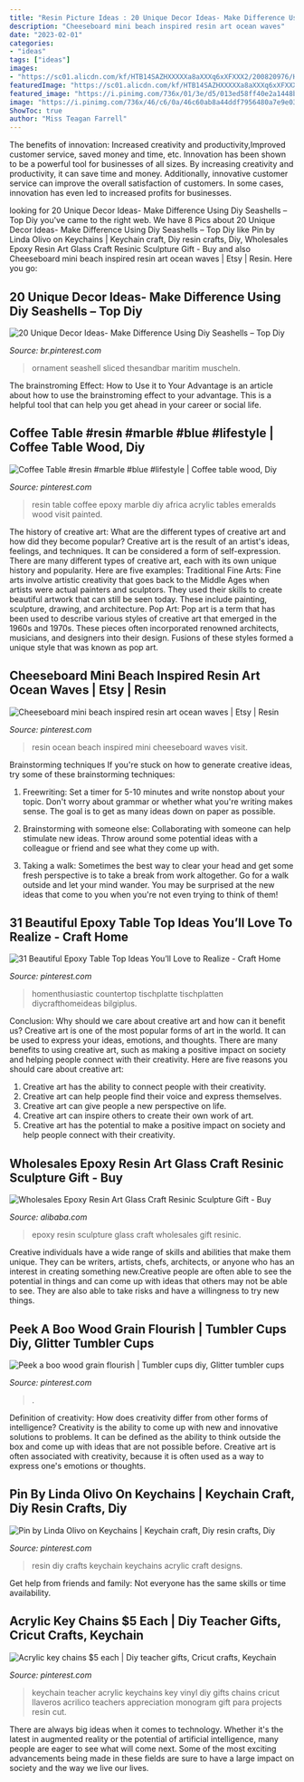 ```yaml
---
title: "Resin Picture Ideas : 20 Unique Decor Ideas- Make Difference Using Diy Seashells – Top Diy"
description: "Cheeseboard mini beach inspired resin art ocean waves"
date: "2023-02-01"
categories:
- "ideas"
tags: ["ideas"]
images:
- "https://sc01.alicdn.com/kf/HTB14SAZHXXXXXa8aXXXq6xXFXXX2/200820976/HTB14SAZHXXXXXa8aXXXq6xXFXXX2.jpg"
featuredImage: "https://sc01.alicdn.com/kf/HTB14SAZHXXXXXa8aXXXq6xXFXXX2/200820976/HTB14SAZHXXXXXa8aXXXq6xXFXXX2.jpg"
featured_image: "https://i.pinimg.com/736x/01/3e/d5/013ed58ff40e2a1448bb49a5caae0b85.jpg"
image: "https://i.pinimg.com/736x/46/c6/0a/46c60ab8a44ddf7956480a7e9e03ad9b.jpg"
ShowToc: true
author: "Miss Teagan Farrell"
---
```



The benefits of innovation: Increased creativity and productivity,Improved customer service, saved money and time, etc.
Innovation has been shown to be a powerful tool for businesses of all sizes. By increasing creativity and productivity, it can save time and money. Additionally, innovative customer service can improve the overall satisfaction of customers. In some cases, innovation has even led to increased profits for businesses.

	

		
looking for 20 Unique Decor Ideas- Make Difference Using Diy Seashells – Top Diy you've came to the right web. We have 8 Pics about 20 Unique Decor Ideas- Make Difference Using Diy Seashells – Top Diy like Pin by Linda Olivo on Keychains | Keychain craft, Diy resin crafts, Diy, Wholesales Epoxy Resin Art Glass Craft Resinic Sculpture Gift - Buy and also Cheeseboard mini beach inspired resin art ocean waves | Etsy | Resin. Here you go:
		
    
## 20 Unique Decor Ideas- Make Difference Using Diy Seashells – Top Diy

<img loading=lazy src="https://i.pinimg.com/736x/a5/ab/b4/a5abb47de879c473ce788eae8a772eed.jpg" onerror="this.onerror=null;this.src='https://tse1.mm.bing.net/th?id=OIP.gxkax3t7Ylu23GQO5OOKHwHaJ4&amp;pid=15.1';" alt="20 Unique Decor Ideas- Make Difference Using Diy Seashells – Top Diy">

_Source: br.pinterest.com_

>ornament seashell sliced thesandbar maritim muscheln. 

	

The brainstroming Effect: How to Use it to Your Advantage is an article about how to use the brainstroming effect to your advantage. This is a helpful tool that can help you get ahead in your career or social life.

    
## Coffee Table #resin #marble #blue #lifestyle | Coffee Table Wood, Diy

<img loading=lazy src="https://i.pinimg.com/736x/01/3e/d5/013ed58ff40e2a1448bb49a5caae0b85.jpg" onerror="this.onerror=null;this.src='https://tse2.mm.bing.net/th?id=OIP.VG0Ibwkzh-S0lxl9c0mlCwHaLH&amp;pid=15.1';" alt="Coffee Table #resin #marble #blue #lifestyle | Coffee table wood, Diy">

_Source: pinterest.com_

>resin table coffee epoxy marble diy africa acrylic tables emeralds wood visit painted. 

	

The history of creative art: What are the different types of creative art and how did they become popular?
Creative art is the result of an artist's ideas, feelings, and techniques. It can be considered a form of self-expression. There are many different types of creative art, each with its own unique history and popularity. Here are five examples:
Traditional Fine Arts: Fine arts involve artistic creativity that goes back to the Middle Ages when artists were actual painters and sculptors. They used their skills to create beautiful artwork that can still be seen today. These include painting, sculpture, drawing, and architecture. Pop Art: Pop art is a term that has been used to describe various styles of creative art that emerged in the 1960s and 1970s. These pieces often incorporated renowned architects, musicians, and designers into their design. Fusions of these styles formed a unique style that was known as pop art.

    
## Cheeseboard Mini Beach Inspired Resin Art Ocean Waves | Etsy | Resin

<img loading=lazy src="https://i.pinimg.com/736x/15/01/91/150191f7485114893d99306870b6f5f1.jpg" onerror="this.onerror=null;this.src='https://tse4.mm.bing.net/th?id=OIP.wW1rNwE_q0YATGakWo5x8wHaJ4&amp;pid=15.1';" alt="Cheeseboard mini beach inspired resin art ocean waves | Etsy | Resin">

_Source: pinterest.com_

>resin ocean beach inspired mini cheeseboard waves visit. 

	

Brainstorming techniques
If you're stuck on how to generate creative ideas, try some of these brainstorming techniques:
1. Freewriting: Set a timer for 5-10 minutes and write nonstop about your topic. Don't worry about grammar or whether what you're writing makes sense. The goal is to get as many ideas down on paper as possible.

2. Brainstorming with someone else: Collaborating with someone can help stimulate new ideas. Throw around some potential ideas with a colleague or friend and see what they come up with.

3. Taking a walk: Sometimes the best way to clear your head and get some fresh perspective is to take a break from work altogether. Go for a walk outside and let your mind wander. You may be surprised at the new ideas that come to you when you're not even trying to think of them!

    
## 31 Beautiful Epoxy Table Top Ideas You’ll Love To Realize - Craft Home

<img loading=lazy src="https://i.pinimg.com/736x/8a/65/42/8a6542d1ada81a9ee04f2a7da95fc300.jpg" onerror="this.onerror=null;this.src='https://tse2.mm.bing.net/th?id=OIP.rlnP5rh8JW5UXjz05TngiAHaJ3&amp;pid=15.1';" alt="31 Beautiful Epoxy Table Top Ideas You’ll Love to Realize - Craft Home">

_Source: pinterest.com_

>homenthusiastic countertop tischplatte tischplatten diycrafthomeideas bilgiplus. 

	

Conclusion: Why should we care about creative art and how can it benefit us?
Creative art is one of the most popular forms of art in the world. It can be used to express your ideas, emotions, and thoughts. There are many benefits to using creative art, such as making a positive impact on society and helping people connect with their creativity. Here are five reasons you should care about creative art: 
1) Creative art has the ability to connect people with their creativity.
2) Creative art can help people find their voice and express themselves.
3) Creative art can give people a new perspective on life.
4) Creative art can inspire others to create their own work of art.
5) Creative art has the potential to make a positive impact on society and help people connect with their creativity.

    
## Wholesales Epoxy Resin Art Glass Craft Resinic Sculpture Gift - Buy

<img loading=lazy src="https://sc01.alicdn.com/kf/HTB14SAZHXXXXXa8aXXXq6xXFXXX2/200820976/HTB14SAZHXXXXXa8aXXXq6xXFXXX2.jpg" onerror="this.onerror=null;this.src='https://tse2.mm.bing.net/th?id=OIP.KSiv3WpQhgJ4x-QE2eBwdAHaE7&amp;pid=15.1';" alt="Wholesales Epoxy Resin Art Glass Craft Resinic Sculpture Gift - Buy">

_Source: alibaba.com_

>epoxy resin sculpture glass craft wholesales gift resinic. 

	

Creative individuals have a wide range of skills and abilities that make them unique. They can be writers, artists, chefs, architects, or anyone who has an interest in creating something new.Creative people are often able to see the potential in things and can come up with ideas that others may not be able to see. They are also able to take risks and have a willingness to try new things.

    
## Peek A Boo Wood Grain Flourish | Tumbler Cups Diy, Glitter Tumbler Cups

<img loading=lazy src="https://i.pinimg.com/736x/86/e6/1e/86e61ea7b304c0dbca62e4a83d11ed9b.jpg" onerror="this.onerror=null;this.src='https://tse2.mm.bing.net/th?id=OIP.v5S7gW4q92p-UBU0R1VZzQHaJ4&amp;pid=15.1';" alt="Peek a boo wood grain flourish | Tumbler cups diy, Glitter tumbler cups">

_Source: pinterest.com_

>. 

	

Definition of creativity: How does creativity differ from other forms of intelligence?
Creativity is the ability to come up with new and innovative solutions to problems. It can be defined as the ability to think outside the box and come up with ideas that are not possible before. Creative art is often associated with creativity, because it is often used as a way to express one's emotions or thoughts.

    
## Pin By Linda Olivo On Keychains | Keychain Craft, Diy Resin Crafts, Diy

<img loading=lazy src="https://i.pinimg.com/736x/46/c6/0a/46c60ab8a44ddf7956480a7e9e03ad9b.jpg" onerror="this.onerror=null;this.src='https://tse4.mm.bing.net/th?id=OIP.k1WsPJzUIcMFNHoDanI1CgHaJ3&amp;pid=15.1';" alt="Pin by Linda Olivo on Keychains | Keychain craft, Diy resin crafts, Diy">

_Source: pinterest.com_

>resin diy crafts keychain keychains acrylic craft designs. 

	

Get help from friends and family: Not everyone has the same skills or time availability.

    
## Acrylic Key Chains $5 Each | Diy Teacher Gifts, Cricut Crafts, Keychain

<img loading=lazy src="https://i.pinimg.com/736x/54/5c/34/545c3429f2e81d626c0fe89ca45cf974.jpg" onerror="this.onerror=null;this.src='https://tse3.mm.bing.net/th?id=OIP.gT4wUnYTuacCCMYy4JJogAHaJ3&amp;pid=15.1';" alt="Acrylic key chains $5 each | Diy teacher gifts, Cricut crafts, Keychain">

_Source: pinterest.com_

>keychain teacher acrylic keychains key vinyl diy gifts chains cricut llaveros acrilico teachers appreciation monogram gift para projects resin cut. 

	

There are always big ideas when it comes to technology. Whether it's the latest in augmented reality or the potential of artificial intelligence, many people are eager to see what will come next. Some of the most exciting advancements being made in these fields are sure to have a large impact on society and the way we live our lives.


